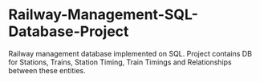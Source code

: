 # Railway-Management-SQL-Database-Project
Railway management database implemented on SQL. Project contains DB for Stations, Trains, Station Timing, Train Timings and Relationships between these entities. 
